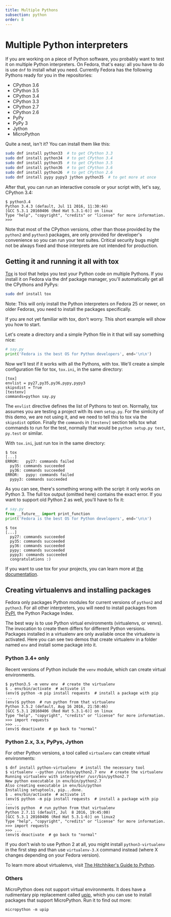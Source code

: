 ```yaml
---
title: Multiple Pythons
subsection: python
order: 8
---
```


# Multiple Python interpreters

If you are working on a piece of Python software, you probably want to test it
on multiple Python interpreters. On Fedora, that's easy: all you have to do is
use `dnf` to install what you need. Currently Fedora has the following Pythons
ready for you in the repositories:

 * CPython 3.6
 * CPython 3.5
 * CPython 3.4
 * CPython 3.3
 * CPython 2.7
 * CPython 2.6
 * PyPy
 * PyPy 3
 * Jython
 * MicroPython

Quite a nest, isn't it?
You can install them like this:

```bash
sudo dnf install python33  # to get CPython 3.3
sudo dnf install python34  # to get CPython 3.4
sudo dnf install python35  # to get CPython 3.5
sudo dnf install python36  # to get CPython 3.6
sudo dnf install python26  # to get CPython 2.6
sudo dnf install pypy pypy3 jython python35  # to get more at once
```

After that, you can run an interactive console or your script with, let's say,
CPython 3.4:

```
$ python3.4
Python 3.4.3 (default, Jul 11 2016, 11:30:44) 
[GCC 5.3.1 20160406 (Red Hat 5.3.1-6)] on linux
Type "help", "copyright", "credits" or "license" for more information.
>>> 
```

Note that most of the CPython versions, other than those provided by the
`python2` and `python3` packages, are only provided for developer's convenience
so you can run your test suites. Critical security bugs might not be always
fixed and those interprets are not intended for production.

## Getting it and running it all with tox

[Tox](https://tox.readthedocs.io/) is tool that helps you test your Python code
on multiple Pythons. If you install it on Fedora via the dnf package manager,
you'll automatically get all the CPythons and PyPys:

```bash
sudo dnf install tox
```

Note: This will only install the Python interpreters on Fedora 25 or newer,
on older Fedoras, you need to install the packages specifically.

If you are not yet familiar with tox, don't worry. This short example will show
you how to start.

Let's create a directory and a simple Python file in it that will say something nice:

```python
# say.py
print('Fedora is the best OS for Python developers', end='\n\n')
```

Now we'll test if it works with all the Pythons, with tox.
We'll create a simple configuration file for tox, `tox.ini`, in the same
directory:

```
[tox]
envlist = py27,py35,py36,pypy,pypy3
skipsdist = True
[testenv]
commands=python say.py
```

The `envlist` directive defines the list of Pythons to test on.
Normally, tox assumes you are testing a project with its own `setup.py`. For
the simlicity of this demo, we are not using it, and we need to tell this to
tox via the `skipsdist` option.
Finally the `commands` in `[testenv]` section tells tox what commands to run
for the test, normally that would be `python setup.py test`, `py.test` or
similar.

With `tox.ini`, just run tox in the same directory:

```
$ tox
[...]
ERROR:   py27: commands failed
  py35: commands succeeded
  py36: commands succeeded
ERROR:   pypy: commands failed
  pypy3: commands succeeded
```

As you can see, there's something wrong with the script: it only works on
Python 3. The full tox output (omitted here) contains the exact error.
If you want to support old Python 2 as well, you'll have to fix it:

```python
# say.py
from __future__ import print_function
print('Fedora is the best OS for Python developers', end='\n\n')
```

```
$ tox
[...]
  py27: commands succeeded
  py35: commands succeeded
  py36: commands succeeded
  pypy: commands succeeded
  pypy3: commands succeeded
  congratulations :)
```

If you want to use tox for your projects, you can learn more at
[the documentation](https://tox.readthedocs.io/).

## Creating virtualenvs and installing packages

Fedora only packages Python modules for current versions of `python2`
and `python3`. For all other interpreters, you will need to install packages
from [PyPI](https://pypi.python.org/pypi), the Python Package Index.

The best way is to use Python virtual environments (virtualenvs, or venvs).
The invocation to create them differs for different Python versions.
Packages installed in a virtualenv are only available once the virtualenv
is activated. Here you can see two demos that create virtualenv in a folder
named `env` and install some package into it.

### Python 3.4+ only

Recent versions of Python include the `venv` module, which can create virtual
environments.

```
$ python3.5 -m venv env  # create the virtualenv
$ . env/bin/activate  # activate it
(env)$ python -m pip install requests  # install a package with pip
...
(env)$ python  # run python from that virtualenv
Python 3.5.2 (default, Aug 16 2016, 21:50:46) 
[GCC 5.3.1 20160406 (Red Hat 5.3.1-6)] on linux
Type "help", "copyright", "credits" or "license" for more information.
>>> import requests
>>> ...
(env)$ deactivate  # go back to "normal"
```

### Python 2.x, 3.x, PyPys, Jython

For other Python versions, a tool called `virtualenv` can create virtual
environments:

```
$ dnf install python-virtualenv  # install the necessary tool
$ virtualenv --python /usr/bin/python2.7 env  # create the virtualenv
Running virtualenv with interpreter /usr/bin/python2.7
New python executable in env/bin/python2.7
Also creating executable in env/bin/python
Installing setuptools, pip...done.
$ . env/bin/activate  # activate it
(env)$ python -m pip install requests  # install a package with pip
...
(env)$ python  # run python from that virtualenv
Python 2.7.11 (default, Jul  8 2016, 19:45:00) 
[GCC 5.3.1 20160406 (Red Hat 5.3.1-6)] on linux2
Type "help", "copyright", "credits" or "license" for more information.
>>> import requests
>>> ...
(env)$ deactivate  # go back to "normal"
```

If you don't wish to use Python 2 at all, you might install `python3-virtualenv`
in the first step and than use `virtualenv-3.X` command instead (where X
changes depending on your Fedora version).

To learn more about virtualenvs, visit
[The Hitchhiker's Guide to Python](http://docs.python-guide.org/en/latest/dev/virtualenvs/).

### Others

MicroPython does not support virtual environments.
It does have a rudimentary pip replacement called
[upip](https://pypi.python.org/pypi/micropython-upip/), which you can use to
install packages that support MicroPython. Run it to find out more:

```
micropython -m upip
```

